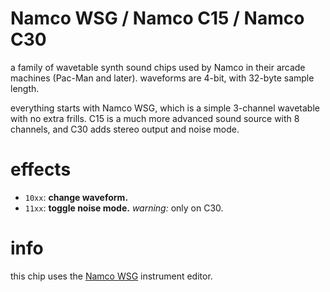 # Namco WSG / Namco C15 / Namco C30

a family of wavetable synth sound chips used by Namco in their arcade machines (Pac-Man and later). waveforms are 4-bit, with 32-byte sample length.

everything starts with Namco WSG, which is a simple 3-channel wavetable with no extra frills. C15 is a much more advanced sound source with 8 channels, and C30 adds stereo output and noise mode.

# effects

- `10xx`: **change waveform.**
- `11xx`: **toggle noise mode.** _warning:_ only on C30.

# info

this chip uses the [Namco WSG](../4-instrument/wsg.md) instrument editor.
